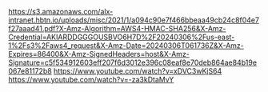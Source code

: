 https://s3.amazonaws.com/alx-intranet.hbtn.io/uploads/misc/2021/1/a094c90e7f466bbeaa49cb24c8f04e7f27aaad41.pdf?X-Amz-Algorithm=AWS4-HMAC-SHA256&X-Amz-Credential=AKIARDDGGGOUSBVO6H7D%2F20240306%2Fus-east-1%2Fs3%2Faws4_request&X-Amz-Date=20240306T061736Z&X-Amz-Expires=86400&X-Amz-SignedHeaders=host&X-Amz-Signature=c5f534912603eff207f6d3012e396c08eaf8e70deb864ae84b19e067e81172b8
https://www.youtube.com/watch?v=xDVC3wKjS64
https://www.youtube.com/watch?v=-za3kDtaMvY

